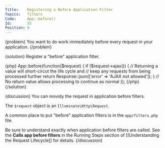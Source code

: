 ```yaml
---
Title:    Registering a Before Application Filter
Topics:   filters
Code:     App::before()
Id:       53
Position: 6
---
```


{problem}
You want to do work immediately before every request in your application.
{/problem}

{solution}
Register a "before" application filter.

{php}
App::before(function($request)
{
    if ($request->ajax())
    {
        // Returning a value will short-circut the life cycle and
        // keep any requests from being processed further
        return Response::json(['error' => 'AJAX not allowed']);
    }
    // No return value allows processing to continue as normal
});
{/php}
{/solution}

{discussion}
You can movidy the request in application before filters.

The `$request` object is an `Illuminate\Http\Request`.

A common place to put "before" application filters is in the `app/filters.php` file.

Be sure to understand exactly when application before filters are called. See the **Calls app before filters** in the Running Steps section of [[Understanding the Request Lifecycle]] for details.
{/discussion}
